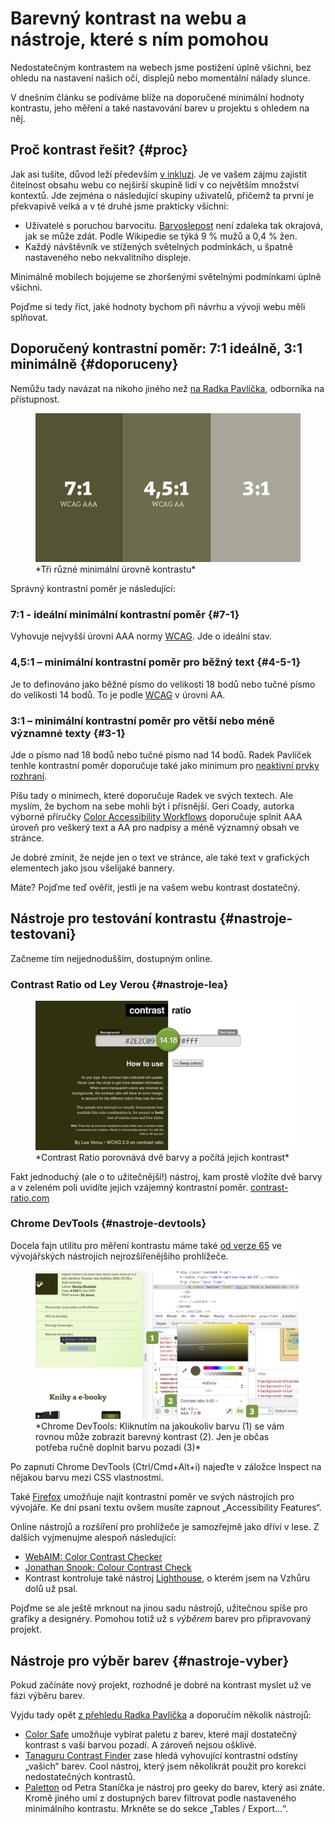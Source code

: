 # Barevný kontrast na webu a nástroje, které s ním pomohou

Nedostatečným kontrastem na webech jsme  postižení úplně všichni, bez ohledu na nastavení našich očí, displejů nebo momentální nálady slunce.

V dnešním článku se podíváme blíže na doporučené minimální hodnoty kontrastu, jeho měření a také nastavování barev u projektu s ohledem na něj.

## Proč kontrast řešit? {#proc}

Jak asi tušíte, důvod leží především [v inkluzi](https://www.vzhurudolu.cz/podcast/96-podcast-radek-pavlicek). Je ve vašem zájmu zajistit čitelnost obsahu webu co nejširší skupině lidí v co největším množství kontextů. Jde zejména o následující skupiny uživatelů, přičemž ta první je překvapivě velká a v té druhé jsme prakticky všichni:

- Uživatelé s poruchou barvocitu. [Barvoslepost](https://cs.wikipedia.org/wiki/Barvoslepost) není zdaleka tak okrajová, jak se může zdát. Podle Wikipedie se týká 9 % mužů a 0,4 % žen.
- Každý návštěvník ve stížených světelných podmínkách, u špatně nastaveného nebo nekvalitního displeje. 

Minimálně mobilech bojujeme se zhoršenými světelnými podmínkami úplně všichni.

<!-- AdSnippet -->

Pojďme si tedy říct, jaké hodnoty bychom při návrhu a vývoji webu měli splňovat.

## Doporučený kontrastní poměr: 7:1 ideálně, 3:1 minimálně {#doporuceny}

Nemůžu tady navázat na nikoho jiného než [na Radka Pavlíčka](http://poslepu.cz/jak-vybrat-barvy-pro-graficky-navrh/), odborníka na přístupnost.

<figure>
<img src="../dist/images/original/kontrast.jpg" alt="">
<figcaption markdown="1">
*Tři různé minimální úrovně kontrastu*
</figcaption>
</figure>

Správný kontrastní poměr je následující:

### 7:1 - ideální minimální kontrastní poměr {#7-1}

Vyhovuje nejvyšší úrovni AAA normy [WCAG](https://www.w3.org/TR/UNDERSTANDING-WCAG20/visual-audio-contrast-contrast.html). Jde o ideální stav.

### 4,5:1 – minimální kontrastní poměr pro běžný text  {#4-5-1}

Je to definováno jako běžné písmo do velikosti 18 bodů nebo tučné písmo do velikosti 14 bodů. To je podle [WCAG](https://www.w3.org/TR/UNDERSTANDING-WCAG20/visual-audio-contrast-contrast.html) v úrovni AA.

### 3:1 – minimální kontrastní poměr pro větší nebo méně významné texty {#3-1}

Jde o písmo nad 18 bodů nebo tučné písmo nad 14 bodů. Radek Pavlíček tenhle kontrastní poměr doporučuje také jako minimum pro [neaktivní prvky rozhraní](http://poslepu.cz/musi-byt-text-neaktivniho-prvku-rozhrani-dostatecne-kontrastni/).

Píšu tady o minimech, které doporučuje Radek ve svých textech. Ale myslím, že bychom na sebe mohli být i přísnější. Geri Coady, autorka výborné příručky [Color Accessibility Workflows](https://abookapart.com/products/color-accessibility-workflows) doporučuje splnit AAA úroveň pro veškerý text a AA pro nadpisy a méně významný obsah ve stránce.

Je dobré zmínit, že nejde jen o text ve stránce, ale také text v grafických elementech jako jsou všelijaké bannery.

<!-- AdSnippet -->

Máte? Pojďme teď ověřit, jestli je na vašem webu kontrast dostatečný.

## Nástroje pro testování kontrastu {#nastroje-testovani}

Začneme tím nejjednodušším, dostupným online.

### Contrast Ratio od Ley Verou {#nastroje-lea}

<figure>
<img src="../dist/images/original/kontrast-lea.jpg" alt="">
<figcaption markdown="1">
*Contrast Ratio porovnává dvě barvy a počítá jejich kontrast*
</figcaption>
</figure>

Fakt jednoduchý (ale o to užitečnější!) nástroj, kam prostě vložíte dvě barvy a v zeleném poli uvidíte jejich vzájemný kontrastní poměr. [contrast-ratio.com](https://contrast-ratio.com)

### Chrome DevTools {#nastroje-devtools}

Docela fajn utilitu pro měření kontrastu máme také [od verze 65](https://developers.google.com/web/updates/2018/01/devtools#contrast) ve vývojářských nástrojích nejrozšířenějšího prohlížeče.

<figure>
<img src="../dist/images/original/kontrast-chrome.jpg" alt="">
<figcaption markdown="1">
*Chrome DevTools: Kliknutím na jakoukoliv barvu (1) se vám rovnou může zobrazit barevný kontrast (2). Jen je občas potřeba ručně doplnit barvu pozadí (3)*
</figcaption>
</figure>

Po zapnutí Chrome DevTools (Ctrl/Cmd+Alt+i) najeďte v záložce Inspect na nějakou barvu mezi CSS vlastnostmi.

Také [Firefox](https://developer.mozilla.org/en-US/docs/Tools/Accessibility_inspector#Highlighting_of_UI_items) umožňuje najít kontrastní poměr ve svých nástrojích pro vývojáře. Ke dni psaní textu ovšem musíte zapnout „Accessibility Features“.

Online nástrojů a rozšíření pro prohlížeče je samozřejmě jako dříví v lese. Z dalších vyjmenujme alespoň následující:

- [WebAIM: Color Contrast Checker](https://webaim.org/resources/contrastchecker/)
- [Jonathan Snook: Colour Contrast Check](https://snook.ca/technical/colour_contrast/colour.html#fg=33FF33,bg=333333)
- Kontrast kontroluje také nástroj [Lighthouse](lighthouse.md), o kterém jsem na Vzhůru dolů už psal.

Pojďme se ale ještě mrknout na jinou sadu nástrojů, užitečnou spíše pro grafiky a designéry. Pomohou totiž už s *výběrem* barev pro připravovaný projekt.

## Nástroje pro výběr barev {#nastroje-vyber}

Pokud začínáte nový projekt, rozhodně je dobré na kontrast myslet už ve fázi výběru barev.

Vyjdu tady opět [z přehledu Radka Pavlíčka](http://poslepu.cz/jak-vybrat-barvy-pro-graficky-navrh/) a doporučím několik nástrojů:

- [Color Safe](http://colorsafe.co/) umožňuje vybírat paletu z barev, které mají dostatečný kontrast s vaší barvou pozadí. A zároveň nejsou ošklivé.
- [Tanaguru Contrast Finder](http://contrast-finder.tanaguru.com/) zase hledá vyhovující kontrastní odstíny „vašich“ barev. Cool nástroj, který jsem několikrát použit pro korekci nedostatečných kontrastů.
- [Paletton](http://www.paletton.com/) od Petra Staníčka je nástroj pro geeky do barev, který asi znáte. Kromě jiného umí z dostupných barev filtrovat podle nastaveného minimálního kontrastu. Mrkněte se do sekce „Tables / Export…“.

<!-- AdSnippet -->
